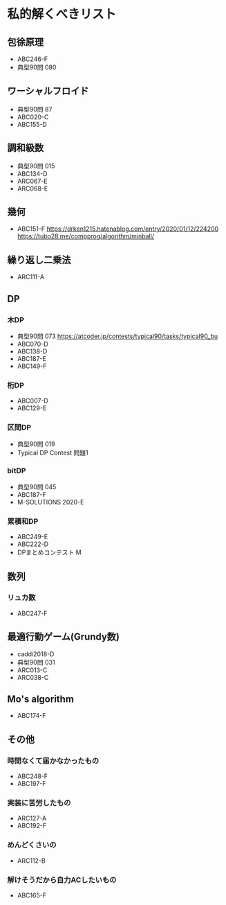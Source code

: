 # 私的解くべきリスト

## 包徐原理

- ABC246-F
- 典型90問 080

## ワーシャルフロイド

- 典型90問 87
- ABC020-C 
- ABC155-D 

## 調和級数

- 典型90問 015
- ABC134-D
- ARC067-E
- ARC068-E

## 幾何
- ABC151-F
https://drken1215.hatenablog.com/entry/2020/01/12/224200
https://tubo28.me/compprog/algorithm/minball/

## 繰り返し二乗法

- ARC111-A

## DP

### 木DP

- 典型90問 073 https://atcoder.jp/contests/typical90/tasks/typical90_bu
- ABC070-D
- ABC138-D
- ABC187-E
- ABC149-F

### 桁DP

- ABC007-D
- ABC129-E

### 区間DP

- 典型90問 019
- Typical DP Contest 問題1

### bitDP

- 典型90問 045
- ABC187-F
- M-SOLUTIONS 2020-E

### 累積和DP

- ABC249-E
- ABC222-D
- DPまとめコンテスト M

## 数列

### リュカ数

- ABC247-F

## 最適行動ゲーム(Grundy数)

- caddi2018-D
- 典型90問 031
- ARC013-C
- ARC038-C

## Mo's algorithm

- ABC174-F

## その他

### 時間なくて届かなかったもの

- ABC248-F
- ABC197-F


### 実装に苦労したもの

- ARC127-A
- ABC192-F

### めんどくさいの

- ARC112-B

### 解けそうだから自力ACしたいもの

- ABC165-F